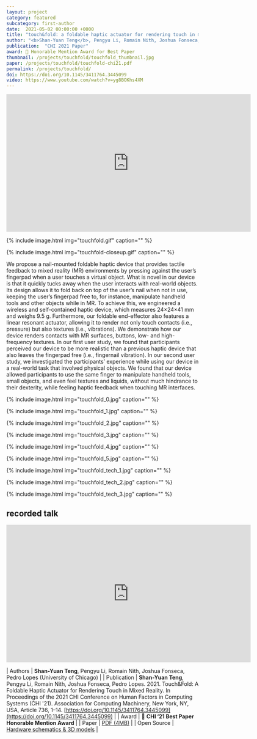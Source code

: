 ```yaml
---
layout: project
category: featured
subcategory: first-author
date:  2021-05-02 00:00:00 +0000
title: "touch&fold: a foldable haptic actuator for rendering touch in mixed reality"
author: "<b>Shan-Yuan Teng</b>, Pengyu Li, Romain Nith, Joshua Fonseca, Pedro Lopes"
publication:  "CHI 2021 Paper"
award: 🏅 Honorable Mention Award for Best Paper
thumbnail: /projects/touchfold/touchfold_thumbnail.jpg
paper: /projects/touchfold/touchfold-chi21.pdf
permalink: /projects/touchfold/
doi: https://doi.org/10.1145/3411764.3445099
video: https://www.youtube.com/watch?v=yg8BOKhs4XM
---
```


<div class="video-wrapper">
  <iframe width="640" height="360" src="https://www.youtube.com/embed/yg8BOKhs4XM" frameborder="0" allowfullscreen></iframe>
</div>

{% include image.html
           img="touchfold.gif"
           caption="" %}
           
{% include image.html
           img="touchfold-closeup.gif"
           caption="" %}

We propose a nail-mounted foldable haptic device that provides tactile feedback to mixed reality (MR) environments by pressing against the user’s fingerpad when a user touches a virtual object. What is novel in our device is that it quickly tucks away when the user interacts with real-world objects. Its design allows it to fold back on top of the user’s nail when not in use, keeping the user’s fingerpad free to, for instance, manipulate handheld tools and other objects while in MR. To achieve this, we engineered a wireless and self-contained haptic device, which measures 24×24×41 mm and weighs 9.5 g. Furthermore, our foldable end-effector also features a linear resonant actuator, allowing it to render not only touch contacts (i.e., pressure) but also textures (i.e., vibrations). We demonstrate how our device renders contacts with MR surfaces, buttons, low- and high-frequency textures. In our first user study, we found that participants perceived our device to be more realistic than a previous haptic device that also leaves the fingerpad free (i.e., fingernail vibration). In our second user study, we investigated the participants’ experience while using our device in a real-world task that involved physical objects. We found that our device allowed participants to use the same finger to manipulate handheld tools, small objects, and even feel textures and liquids, without much hindrance to their dexterity, while feeling haptic feedback when touching MR interfaces.

{% include image.html
           img="touchfold_0.jpg"
           caption="" %}
           
{% include image.html
           img="touchfold_1.jpg"
           caption="" %}
           
{% include image.html
           img="touchfold_2.jpg"
           caption="" %}
           
{% include image.html
           img="touchfold_3.jpg"
           caption="" %}

{% include image.html
           img="touchfold_4.jpg"
           caption="" %}
           
{% include image.html
           img="touchfold_5.jpg"
           caption="" %}
           
{% include image.html
           img="touchfold_tech_1.jpg"
           caption="" %}
           
{% include image.html
           img="touchfold_tech_2.jpg"
           caption="" %}
           
{% include image.html
           img="touchfold_tech_3.jpg"
           caption="" %}
           
## recorded talk

<div class="video-wrapper">
  <iframe width="640" height="360" src="https://www.youtube.com/embed/cTN6s-33qNQ" frameborder="0" allowfullscreen></iframe>
</div>
           
| Authors | <b>Shan-Yuan Teng</b>, Pengyu Li, Romain Nith, Joshua Fonseca, Pedro Lopes (University of Chicago) |
| Publication | <b>Shan-Yuan Teng</b>, Pengyu Li, Romain Nith, Joshua Fonseca, Pedro Lopes. 2021. Touch&Fold: A Foldable Haptic Actuator for Rendering Touch in Mixed Reality. In Proceedings of the 2021 CHI Conference on Human Factors in Computing Systems (CHI '21). Association for Computing Machinery, New York, NY, USA, Article 736, 1–14. [https://doi.org/10.1145/3411764.3445099](https://doi.org/10.1145/3411764.3445099) |
| Award | 🏅 **CHI ‘21 Best Paper Honorable Mention Award**  |
| Paper | [PDF (4MB)](chi21-touchfold.pdf) |
| Open Source | [Hardware schematics & 3D models](https://github.com/humancomputerintegration/touchfold) |